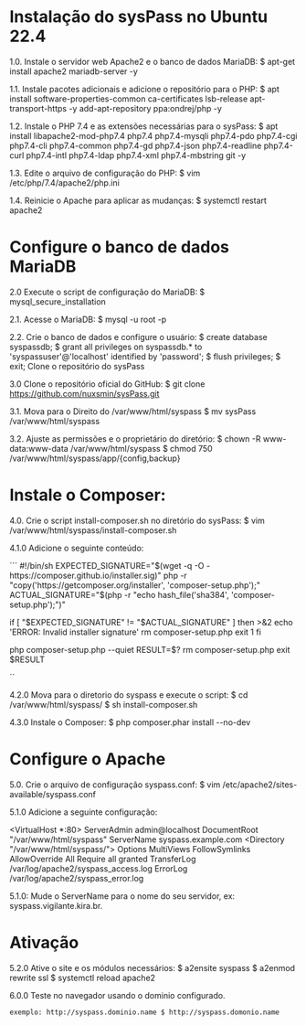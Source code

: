 # Instalação do sysPass no Ubuntu 22.4

1.0. Instale o servidor web Apache2 e o banco de dados MariaDB:
$ apt-get install apache2 mariadb-server -y

1.1. Instale pacotes adicionais e adicione o repositório para o PHP:
$ apt install software-properties-common ca-certificates lsb-release apt-transport-https -y add-apt-repository ppa:ondrej/php -y

1.2. Instale o PHP 7.4 e as extensões necessárias para o sysPass:
$ apt install libapache2-mod-php7.4 php7.4 php7.4-mysqli php7.4-pdo php7.4-cgi php7.4-cli php7.4-common php7.4-gd php7.4-json php7.4-readline php7.4-curl php7.4-intl php7.4-ldap php7.4-xml php7.4-mbstring git -y

1.3. Edite o arquivo de configuração do PHP:
$ vim /etc/php/7.4/apache2/php.ini

1.4. Reinicie o Apache para aplicar as mudanças:
$ systemctl restart apache2

# Configure o banco de dados MariaDB

2.0 Execute o script de configuração do MariaDB:
$ mysql_secure_installation

2.1. Acesse o MariaDB:
$ mysql -u root -p

2.2. Crie o banco de dados e configure o usuário: $ create database syspassdb;
$ grant all privileges on syspassdb.* to 'syspassuser'@'localhost' identified by 'password'; $ flush privileges; $ exit;
Clone o repositório do sysPass

3.0 Clone o repositório oficial do GitHub:
$ git clone https://github.com/nuxsmin/sysPass.git

3.1. Mova para o Direito do /var/www/html/syspass 
$ mv sysPass /var/www/html/syspass

3.2. Ajuste as permissões e o proprietário do diretório:
$ chown -R www-data:www-data /var/www/html/syspass 
$ chmod 750 /var/www/html/syspass/app/{config,backup}

# Instale o Composer:

4.0. Crie o script install-composer.sh no diretório do sysPass: 
$ vim /var/www/html/syspass/install-composer.sh

4.1.0 Adicione o seguinte conteúdo:

´´´
#!/bin/sh
EXPECTED_SIGNATURE="$(wget -q -O - https://composer.github.io/installer.sig)"
php -r "copy('https://getcomposer.org/installer', 'composer-setup.php');"
ACTUAL_SIGNATURE="$(php -r "echo hash_file('sha384', 'composer-setup.php');")"

if [ "$EXPECTED_SIGNATURE" != "$ACTUAL_SIGNATURE" ]
then
    >&2 echo 'ERROR: Invalid installer signature'
    rm composer-setup.php
    exit 1
fi

php composer-setup.php --quiet
RESULT=$?
rm composer-setup.php
exit $RESULT

´´


4.2.0 Mova para o diretorio do syspass e execute o script:
$ cd /var/www/html/syspass/ $ sh install-composer.sh

4.3.0 Instale o Composer:
$ php composer.phar install --no-dev

# Configure o Apache
5.0. Crie o arquivo de configuração syspass.conf:
$ vim /etc/apache2/sites-available/syspass.conf

5.1.0 Adicione a seguinte configuração:

<VirtualHost *:80> ServerAdmin admin@localhost
DocumentRoot "/var/www/html/syspass" ServerName syspass.example.com <Directory "/var/www/html/syspass/"> Options MultiViews FollowSymlinks AllowOverride All Require all granted TransferLog /var/log/apache2/syspass_access.log ErrorLog /var/log/apache2/syspass_error.log

5.1.0: Mude o ServerName para o nome do seu servidor, ex: syspass.vigilante.kira.br.

# Ativação

5.2.0 Ative o site e os módulos necessários: 
$ a2ensite syspass $ a2enmod rewrite ssl $ systemctl reload apache2

6.0.0 Teste no navegador usando o dominio configurado.

    exemplo: http://syspass.dominio.name $ http://syspass.domonio.name
